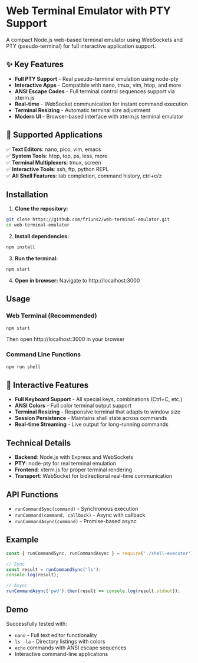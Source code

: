 # Web Terminal Emulator with PTY Support

A compact Node.js web-based terminal emulator using WebSockets and PTY (pseudo-terminal) for full interactive application support.

## ✨ Key Features

- **Full PTY Support** - Real pseudo-terminal emulation using node-pty
- **Interactive Apps** - Compatible with nano, tmux, vim, htop, and more
- **ANSI Escape Codes** - Full terminal control sequences support via xterm.js
- **Real-time** - WebSocket communication for instant command execution
- **Terminal Resizing** - Automatic terminal size adjustment
- **Modern UI** - Browser-based interface with xterm.js terminal emulator

## 🚀 Supported Applications

✅ **Text Editors**: nano, pico, vim, emacs  
✅ **System Tools**: htop, top, ps, less, more  
✅ **Terminal Multiplexers**: tmux, screen  
✅ **Interactive Tools**: ssh, ftp, python REPL  
✅ **All Shell Features**: tab completion, command history, ctrl+c/z  

## Installation

1. **Clone the repository:**
```bash
git clone https://github.com/friuns2/web-terminal-emulator.git
cd web-terminal-emulator
```

2. **Install dependencies:**
```bash
npm install
```

3. **Run the terminal:**
```bash
npm start
```

4. **Open in browser:**
Navigate to http://localhost:3000

## Usage

### Web Terminal (Recommended)
```bash
npm start
```
Then open http://localhost:3000 in your browser

### Command Line Functions
```bash
npm run shell
```

## 🎯 Interactive Features

- **Full Keyboard Support** - All special keys, combinations (Ctrl+C, etc.)
- **ANSI Colors** - Full color terminal output support
- **Terminal Resizing** - Responsive terminal that adapts to window size
- **Session Persistence** - Maintains shell state across commands
- **Real-time Streaming** - Live output for long-running commands

## Technical Details

- **Backend**: Node.js with Express and WebSockets
- **PTY**: node-pty for real terminal emulation
- **Frontend**: xterm.js for proper terminal rendering
- **Transport**: WebSocket for bidirectional real-time communication

## API Functions

- `runCommandSync(command)` - Synchronous execution
- `runCommand(command, callback)` - Async with callback
- `runCommandAsync(command)` - Promise-based async

## Example

```javascript
const { runCommandSync, runCommandAsync } = require('./shell-executor');

// Sync
const result = runCommandSync('ls');
console.log(result);

// Async
runCommandAsync('pwd').then(result => console.log(result.stdout));
```

## Demo

Successfully tested with:
- `nano` - Full text editor functionality
- `ls -la` - Directory listings with colors
- `echo` commands with ANSI escape sequences
- Interactive command-line applications 